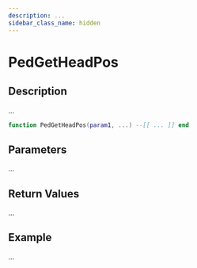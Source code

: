 ```yaml
---
description: ...
sidebar_class_name: hidden
---
```


# PedGetHeadPos

## Description

...

```lua
function PedGetHeadPos(param1, ...) --[[ ... ]] end
```

## Parameters

...

## Return Values

...

## Example

...

